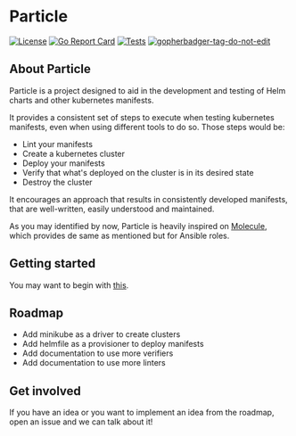 # Particle
[![License](https://img.shields.io/github/license/little-angry-clouds/particle.svg)](https://github.com/little-angry-clouds/particle/blob/master/LICENSE) [![Go Report Card](https://goreportcard.com/badge/github.com/little-angry-clouds/particle)](https://goreportcard.com/report/github.com/little-angry-clouds/particle) [![Tests](https://github.com/little-angry-clouds/particle/actions/workflows/generic-tests.yml/badge.svg)](https://github.com/little-angry-clouds/particle/actions/workflows/generic-tests.yml) <a href='https://github.com/jpoles1/gopherbadger' target='_blank'>![gopherbadger-tag-do-not-edit](https://img.shields.io/badge/Go%20Coverage-81%25-brightgreen.svg?longCache=true&style=flat)</a>

## About Particle
Particle is a project designed to aid in the development and testing of Helm charts and other kubernetes manifests.

It provides a consistent set of steps to execute when testing kubernetes manifests, even when using different tools to do so. Those steps would be:
- Lint your manifests
- Create a kubernetes cluster
- Deploy your manifests
- Verify that what's deployed on the cluster is in its desired state
- Destroy the cluster

It encourages an approach that results in consistently developed manifests, that are well-written, easily understood and maintained.

As you may identified by now, Particle is heavily inspired on [Molecule](https://github.com/ansible-community/molecule), which provides de same as mentioned but for Ansible roles.

## Getting started

You may want to begin with [this](https://github.com/little-angry-clouds/particle/wiki/Getting-Started).

## Roadmap
- Add minikube as a driver to create clusters
- Add helmfile as a provisioner to deploy manifests
- Add documentation to use more verifiers
- Add documentation to use more linters

## Get involved

If you have an idea or you want to implement an idea from the roadmap, open an issue and we can talk about it!
